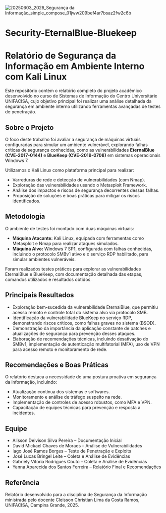 ![20250603_2029_Segurança da Informação_simple_compose_01jww209bef4ar7bsaz2fw2c6b](https://github.com/user-attachments/assets/7e3e2f6a-f09f-4e68-95d6-6bc1df9ad107)


# Security-EternalBlue-Bluekeep

# Relatório de Segurança da Informação em Ambiente Interno com Kali Linux

Este repositório contém o relatório completo do projeto acadêmico desenvolvido no curso de Sistemas de Informação do Centro Universitário UNIFACISA, cujo objetivo principal foi realizar uma análise detalhada da segurança em ambiente interno utilizando ferramentas avançadas de testes de penetração.

## Sobre o Projeto

O foco deste trabalho foi avaliar a segurança de máquinas virtuais configuradas para simular um ambiente vulnerável, explorando falhas críticas de segurança conhecidas, como as vulnerabilidades **EternalBlue (CVE-2017-0144)** e **BlueKeep (CVE-2019-0708)** em sistemas operacionais Windows 7.

Utilizamos o Kali Linux como plataforma principal para realizar:

- Varreduras de rede e detecção de vulnerabilidades (com Nmap).
- Exploração das vulnerabilidades usando o Metasploit Framework.
- Análise dos impactos e riscos de segurança decorrentes dessas falhas.
- Proposição de soluções e boas práticas para mitigar os riscos identificados.

## Metodologia

O ambiente de testes foi montado com duas máquinas virtuais:

- **Máquina Atacante:** Kali Linux, equipada com ferramentas como Metasploit e Nmap para realizar ataques simulados.
- **Máquina Alvo:** Windows 7 SP1, configurada com falhas conhecidas, incluindo o protocolo SMBv1 ativo e o serviço RDP habilitado, para simular ambientes vulneráveis.

Foram realizados testes práticos para explorar as vulnerabilidades EternalBlue e BlueKeep, com documentação detalhada das etapas, comandos utilizados e resultados obtidos.

## Principais Resultados

- Exploração bem-sucedida da vulnerabilidade EternalBlue, que permitiu acesso remoto e controle total do sistema alvo via protocolo SMB.
- Identificação da vulnerabilidade BlueKeep no serviço RDP, demonstrando riscos críticos, como falhas graves no sistema (BSOD).
- Demonstração da importância da aplicação constante de patches e atualizações de segurança para prevenção desses ataques.
- Elaboração de recomendações técnicas, incluindo desativação do SMBv1, implementação de autenticação multifatorial (MFA), uso de VPN para acesso remoto e monitoramento de rede.

## Recomendações e Boas Práticas

O relatório destaca a necessidade de uma postura proativa em segurança da informação, incluindo:

- Atualização contínua dos sistemas e softwares.
- Monitoramento e análise de tráfego suspeito na rede.
- Implementação de controles de acesso robustos, como MFA e VPN.
- Capacitação de equipes técnicas para prevenção e resposta a incidentes.

## Equipe

- Alisson Deivison Silva Pereira – Documentação Inicial  
- David Mickael Chaves de Moraes – Análise de Vulnerabilidades  
- Iago José Ramos Borges – Teste de Penetração e Exploits  
- José Lucas Bringel Leite – Coleta e Análise de Evidências  
- Gabriely Vitoria Rodrigues Couto – Coleta e Análise de Evidências  
- Yanna Aparecida dos Santos Ferreira – Relatório Final e Recomendações  

## Referência

Relatório desenvolvido para a disciplina de Segurança da Informação ministrada pelo docente Cleisson Christian Lima da Costa Ramos, UNIFACISA, Campina Grande, 2025.
